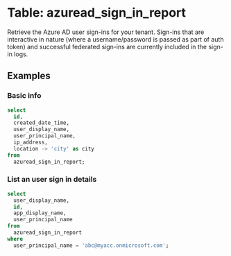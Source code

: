 # Table: azuread_sign_in_report

Retrieve the Azure AD user sign-ins for your tenant. Sign-ins that are interactive in nature (where a username/password is passed as part of auth token) and successful federated sign-ins are currently included in the sign-in logs.

## Examples

### Basic info

```sql
select
  id,
  created_date_time,
  user_display_name,
  user_principal_name,
  ip_address,
  location -> 'city' as city
from
  azuread_sign_in_report;
```

### List an user sign in details

```sql
select
  user_display_name,
  id,
  app_display_name,
  user_principal_name
from
  azuread_sign_in_report
where
  user_principal_name = 'abc@myacc.onmicrosoft.com';
```